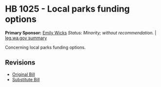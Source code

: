 # HB 1025 - Local parks funding options
**Primary Sponsor:** [Emily Wicks](/person/leg/wicks_em.md)
*Status: Minority; without recommendation.* | [leg.wa.gov summary](https://app.leg.wa.gov/billsummary?BillNumber=1025&Year=2021)

Concerning local parks funding options.

## Revisions
* [Original Bill](1/)
* [Substitute Bill](S/)